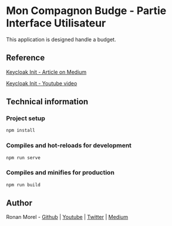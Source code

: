 # Mon Compagnon Budge - Partie Interface Utilisateur

This application is designed handle a budget.

## Reference

[Keycloak Init - Article on Medium](https://medium.com/slickteam/gagner-du-temps-et-d%C3%A9porter-votre-authentification-avec-keycloak-1d4ef8bac387)

[Keycloak Init - Youtube video](https://www.youtube.com/watch?v=ydbYa2biy2I)

## Technical information

### Project setup
```bash
npm install
```

### Compiles and hot-reloads for development
```bash
npm run serve
```

### Compiles and minifies for production
```bash
npm run build
```

## Author

Ronan Morel - [Github](https://github.com/ronronan) | [Youtube](https://www.youtube.com/channel/UCu8f_ENFz0hPiwwCocJg2UA) | [Twitter](https://twitter.com/ronronan21) | [Medium](https://medium.com/@ronronan21)
